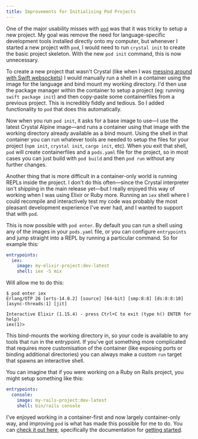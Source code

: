 ```yaml
---
title: Improvements for Initialising Pod Projects
---
```


One of the major usability misses with [`pod`][pod] was that it was tricky to setup a new project. My goal was remove the need for language-specific development tools installed directly onto my computer, but whenever I started a new project with `pod`, I would need to run `crystal init` to create the basic project skeleton. With the new `pod init` command, this is now unnecessary.

[pod]: https://pod.willhbr.net

To create a new project that wasn't Crystal (like when I was [messing around with Swift websockets](https://willhbr.net/2023/08/23/the-five-stages-of-swift-on-linux/)) I would manually run a shell in a container using the image for the language and bind mount my working directory. I'd then use the package manager within the container to setup a project (eg: running `swift package init`) and then copy-paste some containerfiles from a previous project. This is incredibly fiddly and tedious. So I added functionality to `pod` that does this automatically.

Now when you run `pod init`, it asks for a base image to use—I use the latest Crystal Alpine image—and runs a container using that image with the working directory already available as a bind mount. Using the shell in that container you can run whatever tools are needed to setup the files for your project (`npm init`, `crystal init`, `cargo init`, etc). When you exit that shell, `pod` will create containerfiles and a `pods.yaml` file for the project, so in most cases you can just build with `pod build` and then `pod run` without any further changes.

Another thing that is more difficult in a container-only world is running REPLs inside the project. I don't do this often—since the Crystal interpreter isn't shipping in the main release yet—but I really enjoyed this way of working when I was using Elixir or Ruby more. Running an `iex` shell where I could recompile and interactively test my code was probably the most pleasant development experience I've ever had, and I wanted to support that with `pod`.

This is now possible with `pod enter`. By default you can run a shell using any of the images in your `pods.yaml` file, or you can configure `entrypoints` and jump straight into a REPL by running a particular command. So for example this:

```yaml
entrypoints:
  iex:
    image: my-elixir-project:dev-latest
    shell: iex -S mix
```

Will allow me to do this:

```shell
$ pod enter iex
Erlang/OTP 26 [erts-14.0.2] [source] [64-bit] [smp:8:8] [ds:8:8:10] [async-threads:1] [jit]

Interactive Elixir (1.15.4) - press Ctrl+C to exit (type h() ENTER for help)
iex(1)>
```

This bind-mounts the working directory in, so your code is available to any tools that run in the entrypoint. If you've got something more complicated that requires more customisation of the container (like exposing ports or binding additional directories) you can always make a custom `run` target that spawns an interactive shell.

You can imagine that if you were working on a Ruby on Rails project, you might setup something like this:

```yaml
entrypoints:
  console:
    image: my-rails-project:dev-latest
    shell: bin/rails console
```

I've enjoyed working in a container-first and now largely container-only way, and improving `pod` is what has made this possible for me to do. You can [check it out here][pod], specifically the documentation for [getting started](https://pod.willhbr.net/examples/getting-started/).
